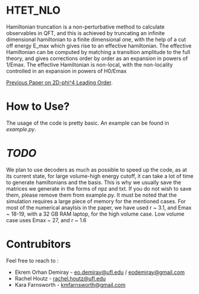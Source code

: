 # HTET_NLO
Hamiltonian truncation is a non-perturbative method to calculate observables in QFT, and this is achieved by truncating an infinite dimensional hamiltonian to a finite dimensional one, with the help of a cut off energy E_max which gives rise to an effective hamiltonian. The effective Hamiltonian can be computed by matching a transition amplitude to the full theory, and gives corrections order by order as an expansion in powers of 1/Emax. The effective Hamiltonian is non-local, with the non-locality controlled in an expansion in powers of H0/Emax

 [Previous Paper on 2D-phi^4 Leading Order](https://arxiv.org/pdf/2110.08273).


# How to Use? 
The usage of the code is pretty basic. An example can be found in _example.py_. 

# _TODO_
We plan to use decoders as much as possible to speed up the code, as at its current state, for large volume-high energy cutoff, it can take a lot of time to generate hamiltonians and the basis. This is why we usually save the matrices we generate in the forms of npz and txt. If you do not wish to save them, please remove them from example.py. It must be noted that the simulation requires a large piece of memory for the mentioned cases. For most of the numerical anaylsis in the paper, we have used r ~ 3.1, and Emax ~ 18-19, with a 32 GB RAM laptop, for the high volume case. Low volume case uses Emax ~ 27, and r ~ 1.6 

# Contrubitors
Feel free to reach to :
- Ekrem Orhan Demiray - eo.demiray@ufl.edu / eodemiray@gmail.com
- Rachel Houtz - rachel.houtz@ufl.edu
- Kara Farnsworth - kmfarnsworth@gmail.com
